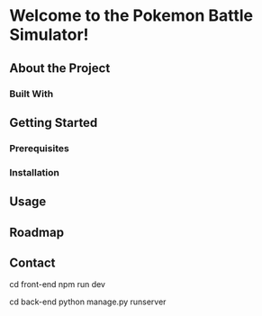 # Welcome to the Pokemon Battle Simulator!

## About the Project

### Built With

## Getting Started

### Prerequisites

### Installation

## Usage

## Roadmap

## Contact

cd front-end
npm run dev

cd back-end
python manage.py runserver